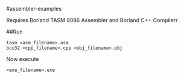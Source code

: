 #assembler-examples

Requires Borland TASM 8086 Assembler and Borland C++ Compilerr

##Run

    tasm <asm_filename>.asm
    bcc32 <cpp_filename>.cpp <obj_filename>.obj

Now execute

    <exe_filename>.exe
